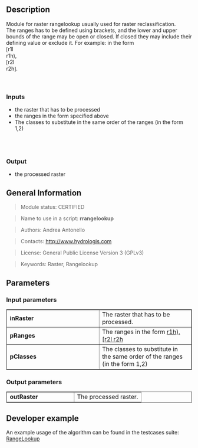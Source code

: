 <h2>Description</h2>

Module for raster rangelookup usually used for raster reclassification.
<br>
The ranges has to be defined using brackets, and the lower and upper bounds of the range may be open or closed. If closed they may include their defining value or exclude it. For example:  in the form<br>
<font face='Symbol'>[</font>r1l<br>
r1h),<br>
<font face='Symbol'>[</font>r2l<br>
r2h<font face='Symbol'>]</font>.<br>
<br>
<br>
<h3>Inputs</h3>
<ul>
<li>the raster that has to be processed</li>
<li>the ranges in the form specified above</li>
<li>The classes to substitute in the same order of the ranges (in the form 1,2)</li>
</ul>
<br>
<br>
<h3>Output</h3>
<ul>
<li>the processed raster</li>
</ul>


<h2>General Information</h2>

<blockquote>Module status: CERTIFIED</blockquote>

<blockquote>Name to use in a script: <b>rrangelookup</b></blockquote>

<blockquote>Authors: Andrea Antonello</blockquote>

<blockquote>Contacts: <a href='http://www.hydrologis.com'>http://www.hydrologis.com</a></blockquote>

<blockquote>License: General Public License Version 3 (GPLv3)</blockquote>

<blockquote>Keywords: Raster, Rangelookup</blockquote>


<h2>Parameters</h2>

<h3>Input parameters</h3>
<table cellpadding='10' width='70%' border='1'>
<tr>
<td width='50%'> <b>inRaster</b> </td><td width='50%'> The raster that has to be processed. </td>
</tr>
<tr>
<td width='50%'> <b>pRanges</b> </td><td width='50%'> The ranges in the form <a href='r1l.md'>r1h),[r2l r2h</a> </td>
</tr>
<tr>
<td width='50%'> <b>pClasses</b> </td><td width='50%'> The classes to substitute in the same order of the ranges (in the form 1,2) </td>
</tr>
</table>

<h3>Output parameters</h3>
<table cellpadding='10' width='70%' border='1'>
<tr>
<td width='50%'> <b>outRaster</b> </td><td width='50%'> The processed raster. </td>
</tr>
</table>

<h2>Developer example</h2>

An example usage of the algorithm can be found in the testcases suite:<br>
<a href='http://code.google.com/p/jgrasstools/source/browse/jgrassgears/src/test/java/org/jgrasstools/gears/modules/TestRangeLookup.java'>RangeLookup</a>